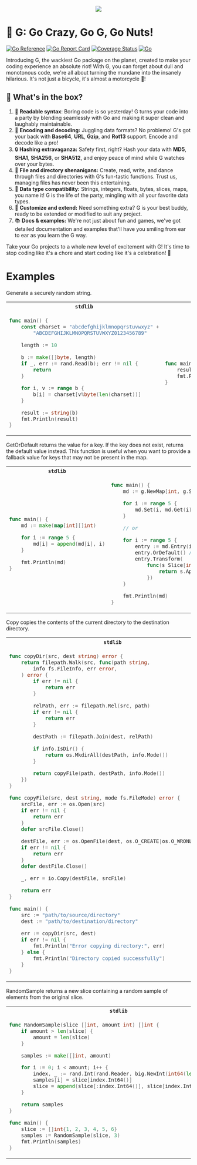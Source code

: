 <p align="center">
  <img src="https://user-images.githubusercontent.com/65846651/229838021-741ff719-8c99-45f6-88d2-1a32927bd863.png">
</p>

# 🤪 G: Go Crazy, Go G, Go Nuts!
[![Go Reference](https://pkg.go.dev/badge/github.com/enetx/g.svg)](https://pkg.go.dev/github.com/enetx/g)
[![Go Report Card](https://goreportcard.com/badge/github.com/enetx/g)](https://goreportcard.com/report/github.com/enetx/g)
[![Coverage Status](https://coveralls.io/repos/github/enetx/g/badge.svg?branch=main&service=github)](https://coveralls.io/github/enetx/g?branch=main)
[![Go](https://github.com/enetx/g/actions/workflows/go.yml/badge.svg)](https://github.com/enetx/g/actions/workflows/go.yml)

Introducing G, the wackiest Go package on the planet, created to make your coding experience an absolute riot! With G, you can forget about dull and monotonous code, we're all about turning the mundane into the insanely hilarious. It's not just a bicycle, it's almost a motorcycle 🤣!

## 🎉 What's in the box?
1. 📖 **Readable syntax**: Boring code is so yesterday! G turns your code into a party by blending seamlessly with Go and making it super clean and laughably maintainable.
2. 🔀 **Encoding and decoding:** Juggling data formats? No problemo! G's got your back with __Base64__, __URL__, __Gzip__, and __Rot13__ support. Encode and decode like a pro!
3. 🔒 **Hashing extravaganza:** Safety first, right? Hash your data with __MD5__, __SHA1__, __SHA256__, or __SHA512__, and enjoy peace of mind while G watches over your bytes.
4. 📁 **File and directory shenanigans:** Create, read, write, and dance through files and directories with G's fun-tastic functions. Trust us, managing files has never been this entertaining.
5. 🌈 **Data type compatibility:** Strings, integers, floats, bytes, slices, maps, you name it! G is the life of the party, mingling with all your favorite data types.
6. 🔧 **Customize and extend:** Need something extra? G is your best buddy, ready to be extended or modified to suit any project.
7. 📚 **Docs & examples:** We're not just about fun and games, we've got detailed documentation and examples that'll have you smiling from ear to ear as you learn the G way.

Take your Go projects to a whole new level of excitement with G! It's time to stop coding like it's a chore and start coding like it's a celebration! 🥳

# Examples

Generate a securely random string.

<table>
<tr>
<th><code>stdlib</code></th>
<th><code>g</code></th>
</tr>
<tr>
<td>

```go
func main() {
	const charset = "abcdefghijklmnopqrstuvwxyz" +
		"ABCDEFGHIJKLMNOPQRSTUVWXYZ0123456789"

	length := 10

	b := make([]byte, length)
	if _, err := rand.Read(b); err != nil {
		return
	}

	for i, v := range b {
		b[i] = charset[v%byte(len(charset))]
	}

	result := string(b)
	fmt.Println(result)
}
```
</td>
<td>

```go
func main() {
	result := g.NewString().Random(10)
	fmt.Println(result)
}
```
</td>
</tr>
</table>

GetOrDefault returns the value for a key. If the key does not exist, returns the default value
instead. This function is useful when you want to provide a fallback value for keys that may not
be present in the map.

<table>
<tr>
<th><code>stdlib</code></th>
<th><code>g</code></th>
</tr>
<tr>
<td>

```go
func main() {
	md := make(map[int][]int)

	for i := range 5 {
		md[i] = append(md[i], i)
	}

	fmt.Println(md)
}
```
</td>
<td>

```go
func main() {
	md := g.NewMap[int, g.Slice[int]]()

	for i := range 5 {
		md.Set(i, md.Get(i).UnwrapOrDefault().Append(i))
	}

    // or

	for i := range 5 {
		entry := md.Entry(i)
		entry.OrDefault() // Insert an empty slice if missing
		entry.Transform(
			func(s Slice[int]) Slice[int] {
				return s.Append(i) // Append the current index to the slice
			})
	}

	fmt.Println(md)
}
```
</td>
</tr>
</table>

Copy copies the contents of the current directory to the destination directory.

<table>
<tr>
<th><code>stdlib</code></th>
<th><code>g</code></th>
</tr>
<tr>
<td>

```go
func copyDir(src, dest string) error {
	return filepath.Walk(src, func(path string,
		info fs.FileInfo, err error,
	) error {
		if err != nil {
			return err
		}

		relPath, err := filepath.Rel(src, path)
		if err != nil {
			return err
		}

		destPath := filepath.Join(dest, relPath)

		if info.IsDir() {
			return os.MkdirAll(destPath, info.Mode())
		}

		return copyFile(path, destPath, info.Mode())
	})
}

func copyFile(src, dest string, mode fs.FileMode) error {
	srcFile, err := os.Open(src)
	if err != nil {
		return err
	}
	defer srcFile.Close()

	destFile, err := os.OpenFile(dest, os.O_CREATE|os.O_WRONLY, mode)
	if err != nil {
		return err
	}
	defer destFile.Close()

	_, err = io.Copy(destFile, srcFile)

	return err
}

func main() {
	src := "path/to/source/directory"
	dest := "path/to/destination/directory"

	err := copyDir(src, dest)
	if err != nil {
		fmt.Println("Error copying directory:", err)
	} else {
		fmt.Println("Directory copied successfully")
	}
}
```
</td>
<td>

```go
func main() {
	g.NewDir(".").Copy("copy").Unwrap()
}
```
</td>
</tr>
</table>

RandomSample returns a new slice containing a random sample of elements from the original slice.

<table>
<tr>
<th><code>stdlib</code></th>
<th><code>g</code></th>
</tr>
<tr>
<td>

```go
func RandomSample(slice []int, amount int) []int {
	if amount > len(slice) {
		amount = len(slice)
	}

	samples := make([]int, amount)

	for i := 0; i < amount; i++ {
		index, _ := rand.Int(rand.Reader, big.NewInt(int64(len(slice))))
		samples[i] = slice[index.Int64()]
		slice = append(slice[:index.Int64()], slice[index.Int64()+1:]...)
	}

	return samples
}

func main() {
	slice := []int{1, 2, 3, 4, 5, 6}
	samples := RandomSample(slice, 3)
	fmt.Println(samples)
}
```
</td>
<td>

```go
func main() {
	slice := g.SliceOf(1, 2, 3, 4, 5, 6)
	samples := slice.RandomSample(3)
	fmt.Println(samples)
}
```
</td>
</tr>
</table>
